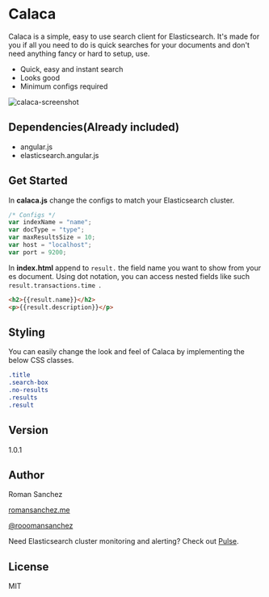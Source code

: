 Calaca
=========

Calaca is a simple, easy to use search client for Elasticsearch. It's made for you if all you need to do is quick searches for your documents and don't need anything fancy or hard to setup, use. 
  - Quick, easy and instant search
  - Looks good
  - Minimum configs required


![calaca-screenshot](https://s3.amazonaws.com/calaca/calaca.png "Calaca screenshot")

Dependencies(Already included)
----
  - angular.js
  - elasticsearch.angular.js

Get Started
----
In **calaca.js** change the configs to match your Elasticsearch cluster. 
```js
/* Configs */
var indexName = "name";
var docType = "type";
var maxResultsSize = 10;
var host = "localhost";
var port = 9200;
```

In **index.html** append to ```result.``` the field name you want to show from your es document.
Using dot notation, you can access nested fields like such ```result.transactions.time ```.
```html
<h2>{{result.name}}</h2>
<p>{{result.description}}</p>
```

Styling
----
You can easily change the look and feel of Calaca by implementing the below CSS classes. 
```css
.title
.search-box
.no-results
.results
.result
```


Version
----

1.0.1

Author
----
Roman Sanchez

[romansanchez.me]

[@rooomansanchez]

Need Elasticsearch cluster monitoring and alerting? Check out [Pulse].


License
----

MIT

[romansanchez.me]:http://romansanchez.me
[@rooomansanchez]:http://twitter.com/rooomansanchez
[Pulse]:https://espulse.com
